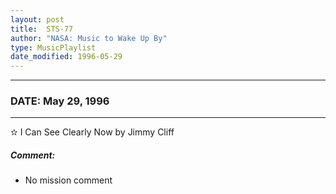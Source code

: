 ```yaml
---
layout: post
title:  STS-77
author: "NASA: Music to Wake Up By"
type: MusicPlaylist
date_modified: 1996-05-29
---
```


----
### DATE: May 29, 1996
----
✫ I Can See Clearly Now by Jimmy Cliff

##### Comment:
* No mission comment
